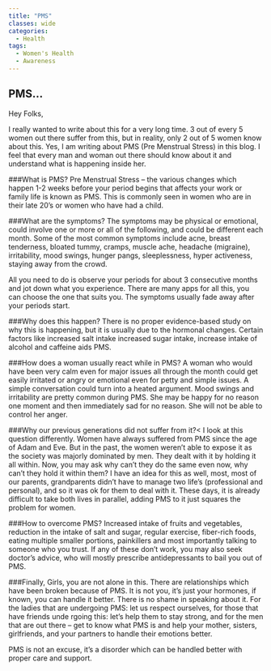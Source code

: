 ```yaml
---
title: "PMS"
classes: wide
categories:
  - Health
tags:
  - Women's Health
  - Awareness
---
```


## PMS...

Hey Folks,

I really wanted to write about this for a very long time. 3 out of every 5 women out there suffer from this, but in reality, only 2 out of 5 women know about this. Yes, I am writing about PMS (Pre Menstrual Stress) in this blog. I feel that every man and woman out there should know about it and understand what is happening inside her.

###What is PMS?
Pre Menstrual Stress – the various changes which happen 1-2 weeks before your period begins that affects your work or family life is known as PMS. This is commonly seen in women who are in their late 20’s or women who have had a child.

###What are the symptoms?</h2>
The symptoms may be physical or emotional, could involve one or more or all of the following, and could be different each month. Some of the most common symptoms include acne, breast tenderness, bloated tummy, cramps, muscle ache, headache (migraine), irritability, mood swings, hunger pangs, sleeplessness, hyper activeness, staying away from the crowd.

All you need to do is observe your periods for about 3 consecutive months and jot down what you experience. There are many apps for all this, you can choose the one that suits you. The symptoms usually fade away after your periods start.

###Why does this happen?
There is no proper evidence-based study on why this is happening, but it is usually due to the hormonal changes. Certain factors like increased salt intake increased sugar intake, increase intake of alcohol and caffeine aids PMS.

###How does a woman usually react while in PMS?
A woman who would have been very calm even for major issues all through the month could get easily irritated or angry or emotional even for petty and simple issues. A simple conversation could turn into a heated argument.
Mood swings and irritability are pretty common during PMS. She may be happy for no reason one moment and then immediately sad for no reason. She will not be able to control her anger.

###Why our previous generations did not suffer from it?<
I look at this question differently. Women have always suffered from PMS since the age of Adam and Eve. But in the past, the women weren’t able to expose it as the society was majorly dominated by men. They dealt with it by holding it all within. Now, you may ask why can’t they do the same even now, why can’t
they hold it within them? I have an idea for this as well, most, most of our parents, grandparents didn’t have to manage two life’s (professional and personal), and so it was ok for them to deal with it. These days, it is already difficult to take both lives in parallel, adding PMS to it just squares the problem for women.</p>

###How to overcome PMS?
Increased intake of fruits and vegetables, reduction in the intake of salt and sugar, regular exercise, fiber-rich foods, eating multiple smaller portions, painkillers and most importantly talking to someone who you trust. If any of these don’t work, you may also seek doctor’s advice, who will mostly prescribe antidepressants to bail you out of PMS.

###Finally,
Girls, you are not alone in this. There are relationships which have been broken because of PMS. It is not you, it’s just your hormones, if known, you can handle it better. There is no shame in speaking about it. For the ladies that are undergoing PMS: let us respect ourselves, for those that have friends unde
rgoing this: let’s help them to stay strong, and for the men that are out there – get to know what PMS is and help your mother, sisters, girlfriends, and your partners to
handle their emotions better.

PMS is not an excuse, it’s a disorder which can be handled better with proper care and support.
